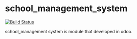 # school_management_system
[![Build Status](https://travis-ci.org/Jayani/school_management_system.svg?branch=master)](https://travis-ci.org/Jayani/school_management_system)

school_management system is module that developed in odoo. 
